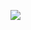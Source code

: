 [<img src="https://kingtop.visualstudio.com/_apis/public/build/definitions/0d9620a3-f6c8-4ace-8c04-c3150680669d/1/badge"/>](https://kingtop.visualstudio.com/TestIntegration/_build/index?definitionId=1)
